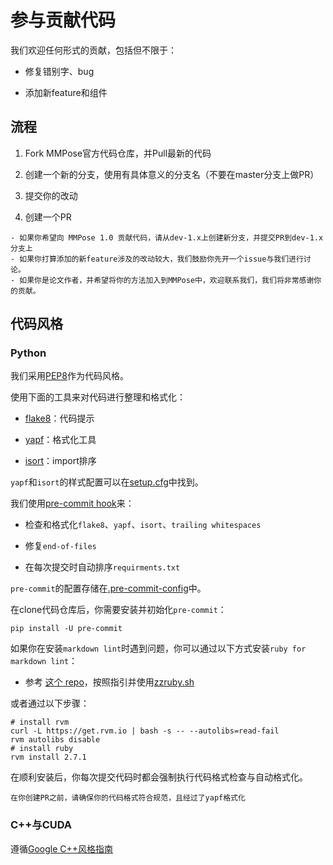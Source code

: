 # 参与贡献代码

我们欢迎任何形式的贡献，包括但不限于：

- 修复错别字、bug

- 添加新feature和组件

## 流程

1. Fork MMPose官方代码仓库，并Pull最新的代码

2. 创建一个新的分支，使用有具体意义的分支名（不要在master分支上做PR）

3. 提交你的改动

4. 创建一个PR

```{note}
- 如果你希望向 MMPose 1.0 贡献代码，请从dev-1.x上创建新分支，并提交PR到dev-1.x分支上
- 如果你打算添加的新feature涉及的改动较大，我们鼓励你先开一个issue与我们进行讨论。
- 如果你是论文作者，并希望将你的方法加入到MMPose中，欢迎联系我们，我们将非常感谢你的贡献。
```

## 代码风格

### Python

我们采用[PEP8](https://www.python.org/dev/peps/pep-0008/)作为代码风格。

使用下面的工具来对代码进行整理和格式化：

- [flake8](http://flake8.pycqa.org/en/latest/)：代码提示

- [yapf](https://github.com/google/yapf)：格式化工具

- [isort](https://github.com/timothycrosley/isort)：import排序

`yapf`和`isort`的样式配置可以在[setup.cfg](./setup.cfg)中找到。

我们使用[pre-commit hook](https://pre-commit.com/)来：

- 检查和格式化`flake8`、`yapf`、`isort`、`trailing whitespaces`

- 修复`end-of-files`

- 在每次提交时自动排序`requirments.txt`

`pre-commit`的配置存储在[.pre-commit-config](.../.pre-commit-config.yaml)中。

在clone代码仓库后，你需要安装并初始化`pre-commit`：

```Shell
pip install -U pre-commit
```

如果你在安装`markdown lint`时遇到问题，你可以通过以下方式安装`ruby for markdown lint`：

- 参考 [这个 repo](https://github.com/innerlee/setup)，按照指引并使用[zzruby.sh](https://github.com/innerlee/setup/blob/master/zzruby.sh)

或者通过以下步骤：

```Shell
# install rvm
curl -L https://get.rvm.io | bash -s -- --autolibs=read-fail
rvm autolibs disable
# install ruby
rvm install 2.7.1
```

在顺利安装后，你每次提交代码时都会强制执行代码格式检查与自动格式化。

```{note}
在你创建PR之前，请确保你的代码格式符合规范，且经过了yapf格式化
```

### C++与CUDA

遵循[Google C++风格指南](https://google.github.io/styleguide/cppguide.html)
